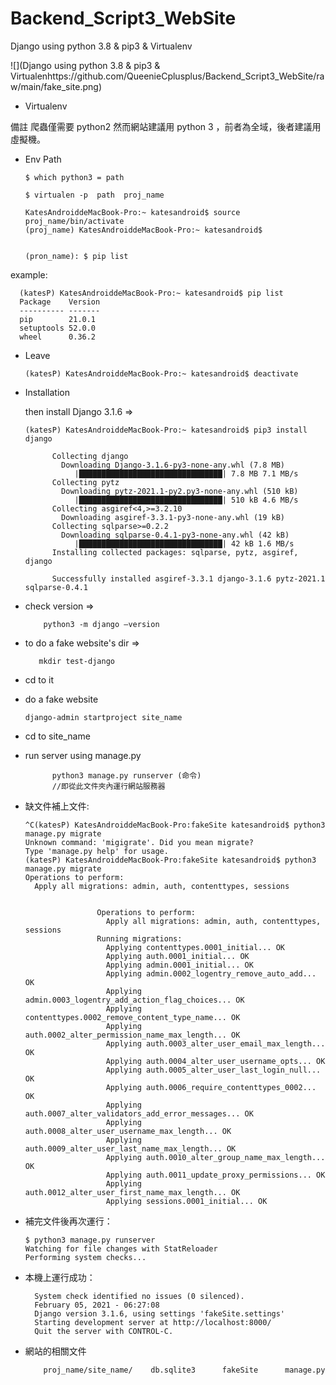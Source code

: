 # Backend_Script3_WebSite
Django using python 3.8 &amp; pip3 &amp; Virtualenv


![](Django using python 3.8 &amp; pip3 &amp; Virtualenhttps://github.com/QueenieCplusplus/Backend_Script3_WebSite/raw/main/fake_site.png)


* Virtualenv

備註 爬蟲僅需要 python2 然而網站建議用 python 3 ，前者為全域，後者建議用虛擬機。


* Env Path

      $ which python3 = path

      $ virtualen -p  path  proj_name

      KatesAndroiddeMacBook-Pro:~ katesandroid$ source proj_name/bin/activate
      (proj_name) KatesAndroiddeMacBook-Pro:~ katesandroid$ 


      (pron_name): $ pip list


example:

      (katesP) KatesAndroiddeMacBook-Pro:~ katesandroid$ pip list
      Package    Version
      ---------- -------
      pip        21.0.1
      setuptools 52.0.0
      wheel      0.36.2


* Leave

      (katesP) KatesAndroiddeMacBook-Pro:~ katesandroid$ deactivate


* Installation 

   then install Django 3.1.6 =>

      (katesP) KatesAndroiddeMacBook-Pro:~ katesandroid$ pip3 install django

            Collecting django
              Downloading Django-3.1.6-py3-none-any.whl (7.8 MB)
                 |████████████████████████████████| 7.8 MB 7.1 MB/s 
            Collecting pytz
              Downloading pytz-2021.1-py2.py3-none-any.whl (510 kB)
                 |████████████████████████████████| 510 kB 4.6 MB/s 
            Collecting asgiref<4,>=3.2.10
              Downloading asgiref-3.3.1-py3-none-any.whl (19 kB)
            Collecting sqlparse>=0.2.2
              Downloading sqlparse-0.4.1-py3-none-any.whl (42 kB)
                 |████████████████████████████████| 42 kB 1.6 MB/s 
            Installing collected packages: sqlparse, pytz, asgiref, django

            Successfully installed asgiref-3.3.1 django-3.1.6 pytz-2021.1 sqlparse-0.4.1


* check version => 

          python3 -m django —version

* to do a fake website's dir =>

         mkdir test-django
* cd to it

* do a fake website

      django-admin startproject site_name

* cd to site_name

* run server using manage.py

            python3 manage.py runserver (命令)
            //即從此文件夾內運行網站服務器

* 缺文件補上文件:

      ^C(katesP) KatesAndroiddeMacBook-Pro:fakeSite katesandroid$ python3 manage.py migrate
      Unknown command: 'migigrate'. Did you mean migrate?
      Type 'manage.py help' for usage.
      (katesP) KatesAndroiddeMacBook-Pro:fakeSite katesandroid$ python3 manage.py migrate
      Operations to perform:
        Apply all migrations: admin, auth, contenttypes, sessions


                      Operations to perform:
                        Apply all migrations: admin, auth, contenttypes, sessions
                      Running migrations:
                        Applying contenttypes.0001_initial... OK
                        Applying auth.0001_initial... OK
                        Applying admin.0001_initial... OK
                        Applying admin.0002_logentry_remove_auto_add... OK
                        Applying admin.0003_logentry_add_action_flag_choices... OK
                        Applying contenttypes.0002_remove_content_type_name... OK
                        Applying auth.0002_alter_permission_name_max_length... OK
                        Applying auth.0003_alter_user_email_max_length... OK
                        Applying auth.0004_alter_user_username_opts... OK
                        Applying auth.0005_alter_user_last_login_null... OK
                        Applying auth.0006_require_contenttypes_0002... OK
                        Applying auth.0007_alter_validators_add_error_messages... OK
                        Applying auth.0008_alter_user_username_max_length... OK
                        Applying auth.0009_alter_user_last_name_max_length... OK
                        Applying auth.0010_alter_group_name_max_length... OK
                        Applying auth.0011_update_proxy_permissions... OK
                        Applying auth.0012_alter_user_first_name_max_length... OK
                        Applying sessions.0001_initial... OK
* 補完文件後再次運行：


      $ python3 manage.py runserver
      Watching for file changes with StatReloader
      Performing system checks...

* 本機上運行成功：

        System check identified no issues (0 silenced).
        February 05, 2021 - 06:27:08
        Django version 3.1.6, using settings 'fakeSite.settings'
        Starting development server at http://localhost:8000/
        Quit the server with CONTROL-C.

* 網站的相關文件


          proj_name/site_name/    db.sqlite3	  fakeSite	    manage.py


